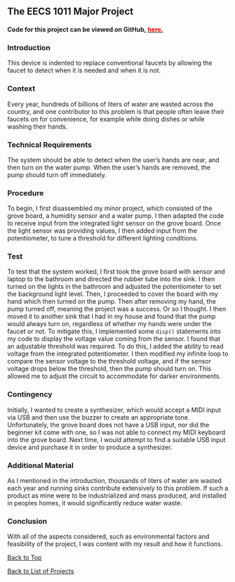 ## The EECS 1011 Major Project
#### Code for this project can be viewed on GitHub, [<span style="color:red">here.</span>](http://github.com/GabeThatGuy/Projects/blob/main/EECS1011/MajorProject/Major_Project_Source_Code.m)

### Introduction
This device is indented to replace conventional faucets by allowing the faucet to detect when it is needed and when it is not.  

### Context  

Every year, hundreds of billions of liters of water are wasted across the country, and one contributor to this problem is that people often leave their faucets on for convenience, for example while doing dishes or while washing their hands.  

### Technical Requirements  
The system should be able to detect when the user’s hands are near, and then turn on the water pump. When the user’s hands are removed, the pump should turn off immediately.  

### Procedure  
To begin, I first disassembled my minor project, which consisted of the grove board, a humidity sensor and a water pump. I then adapted the code to receive input from the integrated light sensor on the grove board. Once the light sensor was providing values, I then added input from the potentiometer, to tune a threshold for different lighting conditions.  
### Test  
To test that the system worked, I first took the grove board with sensor and laptop to the bathroom and directed the rubber tube into the sink. I then turned on the lights in the bathroom and adjusted the potentiometer to set the background light level. Then, I proceeded to cover the board with my hand which then turned on the pump. Then after removing my hand, the pump turned off, meaning the project was a success. Or so I thought. I then moved it to another sink that I had in my house and found that the pump would always turn on, regardless of whether my hands were under the faucet or not. To mitigate this, I implemented some ``` disp() ``` statements into my code to display the voltage value coming from the sensor. I found that an adjustable threshold was required. To do this, I added the ability to read voltage from the integrated potentiometer. I then modified my infinite loop to compare the sensor voltage to the threshold voltage, and if the sensor voltage drops below the threshold, then the pump should turn on. This allowed me to adjust the circuit to accommodate for darker environments.  
### Contingency  
Initially, I wanted to create a synthesizer, which would accept a MIDI input via USB and then use the buzzer to create an appropriate tone. Unfortunately, the grove board does not have a USB input, nor did the beginner kit come with one, so I was not able to connect my MIDI keyboard into the grove board. Next time, I would attempt to find a suitable USB input device and purchase it in order to produce a synthesizer.  
### Additional Material  
As I mentioned in the introduction, thousands of liters of water are wasted each year and running sinks contribute extensively to this problem. If such a product as mine were to be industrialized and mass produced, and installed in peoples homes, it would significantly reduce water waste.  
### Conclusion  
With all of the aspects considered, such as environmental factors and feasibility of the project, I was content with my result and how it functions.  


[Back to Top](/Projects/EECS1011/MajorProject#Introduction)  

[Back to List of Projects](/Projects)  
